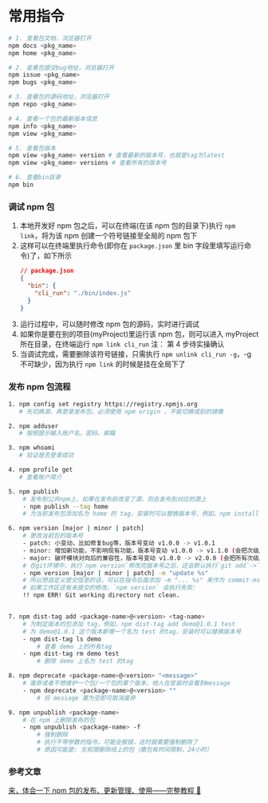 # 常用指令

```sh
# 1. 查看包文档，浏览器打开
npm docs <pkg_name>
npm home <pkg_name>

# 2. 查看包提交bug地址，浏览器打开
npm issue <pkg_name>
npm bugs <pkg_name>

# 3. 查看包的源码地址，浏览器打开
npm repo <pkg_name>

# 4. 查看一个包的最新版本信息
npm info <pkg_name>
npm view <pkg_name>

# 5. 查看包版本
npm view <pkg_name> version # 查看最新的版本号，也就是tag为latest
npm view <pkg_name> versions # 查看所有的版本号

# 6. 查看bin目录
npm bin
```

### 调试 npm 包

1. 本地开发好 npm 包之后，可以在终端(在该 npm 包的目录下)执行 `npm link`，将为该 npm 创建一个符号链接至全局的 npm 包下
2. 这样可以在终端里执行命令(即你在 `package.json` 里 bin 字段里填写运行命令)了，如下所示
   ```json
   // package.json
   {
     "bin": {
       "cli_run": "./bin/index.js"
     }
   }
   ```
3. 运行过程中，可以随时修改 npm 包的源码，实时进行调试
4. 如果你是要在别的项目(myProject)里运行该 npm 包，则可以进入 myProject 所在目录，在终端运行 `npm link cli_run`
   注： 第 4 步待实操确认
5. 当调试完成，需要删除该符号链接，只需执行 `npm unlink cli_run -g`，-g 不可缺少，因为执行 `npm link` 的时候是挂在全局下了

### 发布 npm 包流程

```bash
1. npm config set registry https://registry.npmjs.org
   # 先切换源，再登录发布包，必须使用 npm origin ，不能切换成别的镜像

2. npm adduser
   # 按照提示输入账户名、密码、邮箱

3. npm whoami
   # 验证是否登录成功

4. npm profile get
   # 查看账户简介

5. npm publish
    # 发布到公共npm上，如果在发布前改变了源，则会发布到对应的源上
    - npm publish --tag home
    # 为当前发布包添加名为 home 的 tag，安装时可以替换版本号，例如，npm install demo@home

6. npm version [major | minor | patch]
    # 更改当前包的版本号
    - patch: 小变动，比如修复bug等，版本号变动 v1.0.0 -> v1.0.1
    - minor: 增加新功能，不影响现有功能，版本号变动 v1.0.0 -> v1.1.0 (会把次级版本号归0)
    - major: 破坏模块对向后的兼容性，版本号变动 v1.0.0 -> v2.0.0 (会把所有次级版本号归0)
    # 在git环境中，执⾏`npm version`修改完版本号之后，还会默认执⾏`git add`->`git commit` -> `git tag`,默认的提交信息就是我们的版本号
    - npm version [major | minor | patch] -m "update %s"
    # 所以想自定义提交信息的话，可以在指令后面添加 -m "... %s" 来作为 commit-msg，其中 %s 表示版本号
    # 如果⼯作区还有未提交的修改，`npm version` 会执行失败:
    !! npm ERR! Git working directory not clean.


7. npm dist-tag add <package-name>@<version> <tag-name>
    # 为制定版本的包添加 tag，例如，npm dist-tag add demo@1.0.1 test
    # 为 demo@1.0.1 这个版本新增一个名为 test 的tag，安装时可以替换版本号
    - npm dist-tag ls demo
        # 查看 demo 上的所有tag
    - npm dist-tag rm demo test
        # 删除 demo 上名为 test 的tag

8. npm deprecate <package-name>@<version> "<message>"
    # 废弃或者不想维护一个包/一个包的某个版本，他人在安装时会看到message
    - npm deprecate <package-name>@<version> ""
        # 将 message 置为空即可取消废弃

9. npm unpublish <package-name>
    # 在 npm 上删除发布的包
    - npm unpublish <package-name> -f
        # 强制删除
        # 执行不带参数的指令，可能会报错，这时就需要强制删除了
        # 原因可能是: 无权限删除线上的包（撤包有时间限制，24小时）
```

### 参考文章

[来，体会一下 npm 包的发布、更新管理、使用——完整教程 🎈](https://zhuanlan.zhihu.com/p/545161275)
